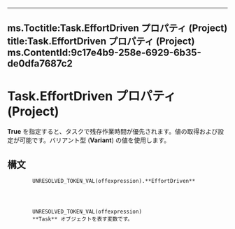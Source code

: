 

---
ms.Toctitle:Task.EffortDriven プロパティ (Project)
title:Task.EffortDriven プロパティ (Project)
ms.ContentId:9c17e4b9-258e-6929-6b35-de0dfa7687c2
---
# Task.EffortDriven プロパティ (Project)




**True** を指定すると、タスクで残存作業時間が優先されます。値の取得および設定が可能です。バリアント型 (**Variant**) の値を使用します。

## 構文

            UNRESOLVED_TOKEN_VAL(offexpression).**EffortDriven**




            UNRESOLVED_TOKEN_VAL(offexpression)
            **Task** オブジェクトを表す変数です。




